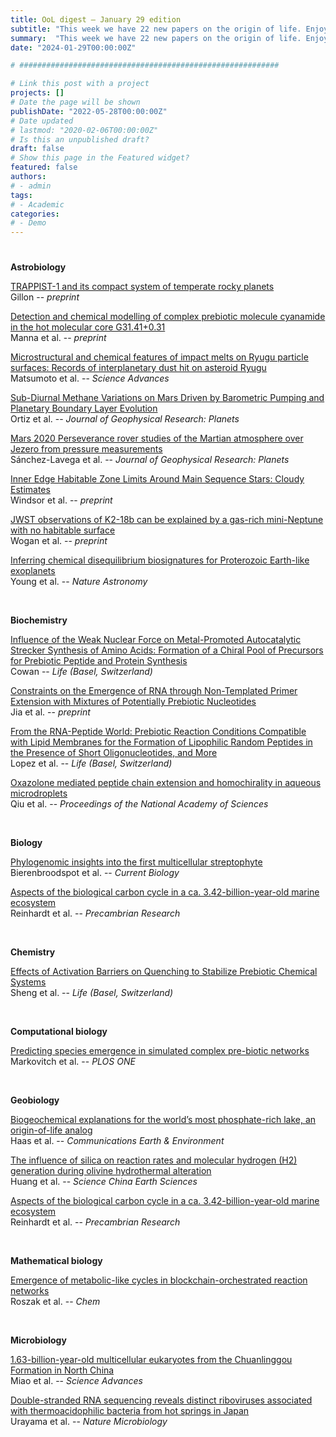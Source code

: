 ```yaml
---
title: OoL digest — January 29 edition
subtitle: "This week we have 22 new papers on the origin of life. Enjoy!"
summary:  "This week we have 22 new papers on the origin of life. Enjoy!"
date: "2024-01-29T00:00:00Z"

# ##########################################################

# Link this post with a project
projects: []
# Date the page will be shown
publishDate: "2022-05-28T00:00:00Z"
# Date updated
# lastmod: "2020-02-06T00:00:00Z"
# Is this an unpublished draft?
draft: false
# Show this page in the Featured widget?
featured: false
authors:
# - admin
tags:
# - Academic
categories:
# - Demo
---
```


# ##########################################################

**Astrobiology**

[TRAPPIST-1 and its compact system of temperate rocky planets](https://doi.org/10.48550/arXiv.2401.11815) <br> Gillon -- *preprint*

[Detection and chemical modelling of complex prebiotic molecule cyanamide in the hot molecular core G31.41+0.31](https://doi.org/10.48550/arXiv.2401.12879) <br> Manna et al. -- *preprint*

[Microstructural and chemical features of impact melts on Ryugu particle surfaces: Records of interplanetary dust hit on asteroid Ryugu](https://doi.org/10.1126/sciadv.adi7203) <br> Matsumoto et al. -- *Science Advances*

[Sub-Diurnal Methane Variations on Mars Driven by Barometric Pumping and Planetary Boundary Layer Evolution](https://doi.org/10.1029/2023JE008043) <br> Ortiz et al. -- *Journal of Geophysical Research: Planets*

[Mars 2020 Perseverance rover studies of the Martian atmosphere over Jezero from pressure measurements](https://doi.org/10.1029/2022JE007480) <br> Sánchez-Lavega et al. -- *Journal of Geophysical Research: Planets*

[Inner Edge Habitable Zone Limits Around Main Sequence Stars: Cloudy Estimates](https://doi.org/10.48550/arXiv.2401.12204) <br> Windsor et al. -- *preprint*

[JWST observations of K2-18b can be explained by a gas-rich mini-Neptune with no habitable surface](https://doi.org/10.48550/arXiv.2401.11082) <br> Wogan et al. -- *preprint*

[Inferring chemical disequilibrium biosignatures for Proterozoic Earth-like exoplanets](https://doi.org/10.1038/s41550-023-02145-z) <br> Young et al. -- *Nature Astronomy*

<br>

**Biochemistry**

[Influence of the Weak Nuclear Force on Metal-Promoted Autocatalytic Strecker Synthesis of Amino Acids: Formation of a Chiral Pool of Precursors for Prebiotic Peptide and Protein Synthesis](https://doi.org/10.3390/life14010066) <br> Cowan -- *Life (Basel, Switzerland)*

[Constraints on the Emergence of RNA through Non-Templated Primer Extension with Mixtures of Potentially Prebiotic Nucleotides](https://doi.org/10.1101/2024.01.21.576316) <br> Jia et al. -- *preprint*

[From the RNA-Peptide World: Prebiotic Reaction Conditions Compatible with Lipid Membranes for the Formation of Lipophilic Random Peptides in the Presence of Short Oligonucleotides, and More](https://doi.org/10.3390/life14010108) <br> Lopez et al. -- *Life (Basel, Switzerland)*

[Oxazolone mediated peptide chain extension and homochirality in aqueous microdroplets](https://doi.org/10.1073/pnas.2309360120) <br> Qiu et al. -- *Proceedings of the National Academy of Sciences*

<br>

**Biology**

[Phylogenomic insights into the first multicellular streptophyte](https://doi.org/10.1016/j.cub.2023.12.070) <br> Bierenbroodspot et al. -- *Current Biology*

[Aspects of the biological carbon cycle in a ca. 3.42-billion-year-old marine ecosystem](https://doi.org/10.1016/j.precamres.2024.107289) <br> Reinhardt et al. -- *Precambrian Research*

<br>

**Chemistry**

[Effects of Activation Barriers on Quenching to Stabilize Prebiotic Chemical Systems](https://doi.org/10.3390/life14010116) <br> Sheng et al. -- *Life (Basel, Switzerland)*

<br>

**Computational biology**

[Predicting species emergence in simulated complex pre-biotic networks](https://doi.org/10.1371/journal.pone.0192871) <br> Markovitch et al. -- *PLOS ONE*

<br>

**Geobiology**

[Biogeochemical explanations for the world’s most phosphate-rich lake, an origin-of-life analog](https://doi.org/10.1038/s43247-023-01192-8) <br> Haas et al. -- *Communications Earth & Environment*

[The influence of silica on reaction rates and molecular hydrogen (H2) generation during olivine hydrothermal alteration](https://doi.org/10.1007/s11430-023-1172-9) <br> Huang et al. -- *Science China Earth Sciences*

[Aspects of the biological carbon cycle in a ca. 3.42-billion-year-old marine ecosystem](https://doi.org/10.1016/j.precamres.2024.107289) <br> Reinhardt et al. -- *Precambrian Research*

<br>

**Mathematical biology**

[Emergence of metabolic-like cycles in blockchain-orchestrated reaction networks](https://doi.org/10.1016/j.chempr.2023.12.009) <br> Roszak et al. -- *Chem*

<br>

**Microbiology**

[1.63-billion-year-old multicellular eukaryotes from the Chuanlinggou Formation in North China](https://doi.org/10.1126/sciadv.adk3208) <br> Miao et al. -- *Science Advances*

[Double-stranded RNA sequencing reveals distinct riboviruses associated with thermoacidophilic bacteria from hot springs in Japan](https://doi.org/10.1038/s41564-023-01579-5) <br> Urayama et al. -- *Nature Microbiology*

